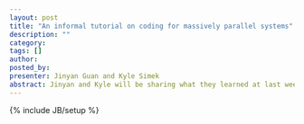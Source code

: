```yaml
---
layout: post
title: "An informal tutorial on coding for massively parallel systems"
description: ""
category: 
tags: []
author: 
posted_by: 
presenter: Jinyan Guan and Kyle Simek
abstract: Jinyan and Kyle will be sharing what they learned at last week's training workshop on the El Gato supercomputer system.  In the first half of the seminar, Jinyan will be giveing an interactive tutorial on CUDA, in which we will write, compile, and run CUDA code on V11.  Don't forget to bring your laptops!  In the second half, Kyle will show how to expliit the SIMD architecture of modern CPU's to achieve significant speedups on a single core.  We'll also see how to combine SIMD and traditional multi-core parallelism with OpenMP to acheive massive speedups with just a few lines of code.
---
```

{% include JB/setup %}
